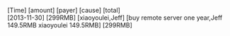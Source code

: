 [Time]       [amount]   [payer]   [cause]   [total]    
[2013-11-30] [299RMB]   [xiaoyoulei,Jeff] [buy remote server one year,Jeff 149.5RMB xiaoyoulei 149.5RMB] [299RMB]
